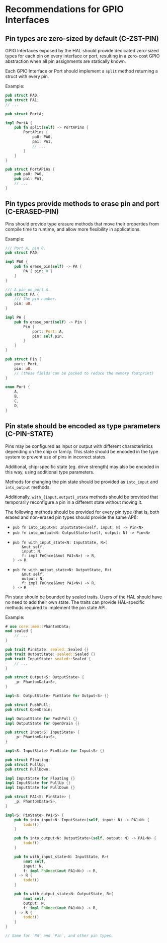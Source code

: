 # Recommendations for GPIO Interfaces

<a id="c-zst-pin"></a>
## Pin types are zero-sized by default (C-ZST-PIN)

GPIO Interfaces exposed by the HAL should provide dedicated zero-sized types for
each pin on every interface or port, resulting in a zero-cost GPIO abstraction
when all pin assignments are statically known.

Each GPIO Interface or Port should implement a `split` method returning a
struct with every pin.

Example:

```rust
pub struct PA0;
pub struct PA1;
// ...

pub struct PortA;

impl PortA {
    pub fn split(self) -> PortAPins {
        PortAPins {
            pa0: PA0,
            pa1: PA1,
            // ...
        }
    }
}

pub struct PortAPins {
    pub pa0: PA0,
    pub pa1: PA1,
    // ...
}
```

<a id="c-erased-pin"></a>
## Pin types provide methods to erase pin and port (C-ERASED-PIN)

Pins should provide type erasure methods that move their properties from
compile time to runtime, and allow more flexibility in applications.

Example:

```rust
/// Port A, pin 0.
pub struct PA0;

impl PA0 {
    pub fn erase_pin(self) -> PA {
        PA { pin: 0 }
    }
}

/// A pin on port A.
pub struct PA {
    /// The pin number.
    pin: u8,
}

impl PA {
    pub fn erase_port(self) -> Pin {
        Pin {
            port: Port::A,
            pin: self.pin,
        }
    }
}

pub struct Pin {
    port: Port,
    pin: u8,
    // (these fields can be packed to reduce the memory footprint)
}

enum Port {
    A,
    B,
    C,
    D,
}
```

<a id="c-pin-state"></a>
## Pin state should be encoded as type parameters (C-PIN-STATE)

Pins may be configured as input or output with different characteristics
depending on the chip or family. This state should be encoded in the type system
to prevent use of pins in incorrect states.

Additional, chip-specific state (eg. drive strength) may also be encoded in this
way, using additional type parameters.

Methods for changing the pin state should be provided as `into_input` and
`into_output` methods.

Additionally, `with_{input,output}_state` methods should be provided that
temporarily reconfigure a pin in a different state without moving it.

The following methods should be provided for every pin type (that is, both
erased and non-erased pin types should provide the same API):

* `pub fn into_input<N: InputState>(self, input: N) -> Pin<N>`
* `pub fn into_output<N: OutputState>(self, output: N) -> Pin<N>`
* ```
  pub fn with_input_state<N: InputState, R>(
      &mut self,
      input: N,
      f: impl FnOnce(&mut PA1<N>) -> R,
  ) -> R
  ```
* ```
  pub fn with_output_state<N: OutputState, R>(
      &mut self,
      output: N,
      f: impl FnOnce(&mut PA1<N>) -> R,
  ) -> R
  ```


Pin state should be bounded by sealed traits. Users of the HAL should have no
need to add their own state. The traits can provide HAL-specific methods
required to implement the pin state API.

Example:

```rust
# use core::mem::PhantomData;
mod sealed {
    // ...
}

pub trait PinState: sealed::Sealed {}
pub trait OutputState: sealed::Sealed {}
pub trait InputState: sealed::Sealed {
    // ...
}

pub struct Output<S: OutputState> {
    _p: PhantomData<S>,
}

impl<S: OutputState> PinState for Output<S> {}

pub struct PushPull;
pub struct OpenDrain;

impl OutputState for PushPull {}
impl OutputState for OpenDrain {}

pub struct Input<S: InputState> {
    _p: PhantomData<S>,
}

impl<S: InputState> PinState for Input<S> {}

pub struct Floating;
pub struct PullUp;
pub struct PullDown;

impl InputState for Floating {}
impl InputState for PullUp {}
impl InputState for PullDown {}

pub struct PA1<S: PinState> {
    _p: PhantomData<S>,
}

impl<S: PinState> PA1<S> {
    pub fn into_input<N: InputState>(self, input: N) -> PA1<N> {
        todo!()
    }

    pub fn into_output<N: OutputState>(self, output: N) -> PA1<N> {
        todo!()
    }

    pub fn with_input_state<N: InputState, R>(
        &mut self,
        input: N,
        f: impl FnOnce(&mut PA1<N>) -> R,
    ) -> R {
        todo!()
    }

    pub fn with_output_state<N: OutputState, R>(
        &mut self,
        output: N,
        f: impl FnOnce(&mut PA1<N>) -> R,
    ) -> R {
        todo!()
    }
}

// Same for `PA` and `Pin`, and other pin types.
```
